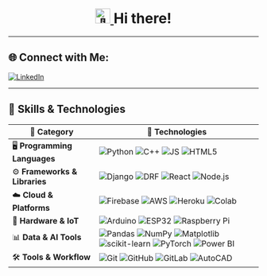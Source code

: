 <h1 align="center">
  <a href="https://jalcantara.web.app/" title="Visit my portfolio">
    <img src="https://raw.githubusercontent.com/MartinHeinz/MartinHeinz/master/wave.gif" width="30px" height="30px" alt="👋" />
  </a>
  Hi there!
</h1>


---

## 🌐 Connect with Me:
<p align="left">
  <a href="https://linkedin.com/in/jodi-a-b21b83230" target="_blank">
    <img src="https://img.shields.io/badge/LinkedIn-%230A66C2.svg?style=for-the-badge&logo=linkedin&logoColor=white" alt="LinkedIn"/>
  </a>


---

## 💼 Skills & Technologies

| 🧠 **Category**              | 🚀 **Technologies**                                                                                                                                                                                                 |
|-----------------------------|----------------------------------------------------------------------------------------------------------------------------------------------------------------------------------------------------------------------|
| 🖥️ **Programming Languages** | ![Python](https://img.shields.io/badge/Python-FFD43B?style=for-the-badge&logo=python&logoColor=blue) ![C++](https://img.shields.io/badge/C++-00599C?style=for-the-badge&logo=c%2B%2B&logoColor=white) ![JS](https://img.shields.io/badge/JavaScript-F7DF1E?style=for-the-badge&logo=javascript&logoColor=black) ![HTML5](https://img.shields.io/badge/HTML5-E34F26?style=for-the-badge&logo=html5&logoColor=white) |
| ⚙️ **Frameworks & Libraries** | ![Django](https://img.shields.io/badge/Django-092E20?style=for-the-badge&logo=django&logoColor=white) ![DRF](https://img.shields.io/badge/Django%20REST-ff1709?style=for-the-badge&logo=django&logoColor=white&labelColor=gray) ![React](https://img.shields.io/badge/React-61DAFB?style=for-the-badge&logo=react&logoColor=black) ![Node.js](https://img.shields.io/badge/Node.js-339933?style=for-the-badge&logo=nodedotjs&logoColor=white) |
| ☁️ **Cloud & Platforms**     | ![Firebase](https://img.shields.io/badge/Firebase-FFCA28?style=for-the-badge&logo=firebase&logoColor=black) ![AWS](https://img.shields.io/badge/AWS-232F3E?style=for-the-badge&logo=amazon-aws&logoColor=white) ![Heroku](https://img.shields.io/badge/Heroku-430098?style=for-the-badge&logo=heroku&logoColor=white) ![Colab](https://img.shields.io/badge/Google%20Colab-F9AB00?style=for-the-badge&logo=google-colab&logoColor=white) |
| 🔌 **Hardware & IoT**        | ![Arduino](https://img.shields.io/badge/Arduino-00979D?style=for-the-badge&logo=arduino&logoColor=white) ![ESP32](https://img.shields.io/badge/ESP32-3C3C3C?style=for-the-badge&logo=espressif&logoColor=white) ![Raspberry Pi](https://img.shields.io/badge/Raspberry%20Pi-C51A4A?style=for-the-badge&logo=raspberry-pi&logoColor=white) |
| 📊 **Data & AI Tools**       | ![Pandas](https://img.shields.io/badge/Pandas-150458?style=for-the-badge&logo=pandas&logoColor=white) ![NumPy](https://img.shields.io/badge/NumPy-013243?style=for-the-badge&logo=numpy&logoColor=white) ![Matplotlib](https://img.shields.io/badge/Matplotlib-ffffff?style=for-the-badge&logo=matplotlib&logoColor=black) ![scikit-learn](https://img.shields.io/badge/scikit--learn-F7931E?style=for-the-badge&logo=scikit-learn&logoColor=white) ![PyTorch](https://img.shields.io/badge/PyTorch-EE4C2C?style=for-the-badge&logo=PyTorch&logoColor=white) ![Power BI](https://img.shields.io/badge/Power%20BI-F2C811?style=for-the-badge&logo=powerbi&logoColor=black) |
| 🛠️ **Tools & Workflow**     | ![Git](https://img.shields.io/badge/Git-F05033?style=for-the-badge&logo=git&logoColor=white) ![GitHub](https://img.shields.io/badge/GitHub-181717?style=for-the-badge&logo=github&logoColor=white) ![GitLab](https://img.shields.io/badge/GitLab-FC6D26?style=for-the-badge&logo=gitlab&logoColor=white) ![AutoCAD](https://img.shields.io/badge/AutoCAD-E60000?style=for-the-badge&logo=autodesk&logoColor=white) |


